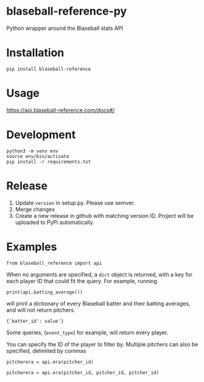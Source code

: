 # blaseball-reference-py
Python wrapper around the Blaseball stats API

# Installation
```
pip install blaseball-reference
```

# Usage
https://api.blaseball-reference.com/docs#/

# Development
```
python3 -m venv env
source env/bin/activate
pip install -r requirements.txt
```

# Release
1. Update `version` in setup.py. Please use semver.
2. Merge changes
3. Create a new release in github with matching version ID. Project will be uploaded to PyPi automatically.

# Examples
```
from blaseball_reference import api
```
When no arguments are specified, a ```dict``` object is returned, with a key for each player ID that could fit the query. For example, running
```
print(api.batting_average())
```
will print a dictionary of every Blaseball batter and their batting averages, and will not return pitchers.
```
{`batter_id': value'}
```

Some queries, (```event_type```) for example, will return every player.

You can specify the ID of the player to filter by. Multiple pitchers can also be specified, delimited by commas
```
pitcherera = api.era(pitcher_id)
```
```
pitcherera = api.era(pitcher_id, pitcher_id, pitcher_id)
```
